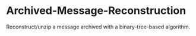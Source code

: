 # Archived-Message-Reconstruction
Reconstruct/unzip a message archived with a binary-tree-based algorithm.
